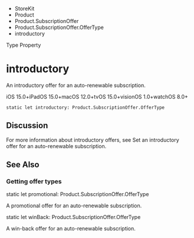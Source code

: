 

- StoreKit
- Product
- Product.SubscriptionOffer
- Product.SubscriptionOffer.OfferType
-  introductory 

Type Property

# introductory

An introductory offer for an auto-renewable subscription.

iOS 15.0+iPadOS 15.0+macOS 12.0+tvOS 15.0+visionOS 1.0+watchOS 8.0+

``` source
static let introductory: Product.SubscriptionOffer.OfferType
```

## Discussion

For more information about introductory offers, see Set an introductory offer for an auto-renewable subscription.

## See Also

### Getting offer types

static let promotional: Product.SubscriptionOffer.OfferType

A promotional offer for an auto-renewable subscription.

static let winBack: Product.SubscriptionOffer.OfferType

A win-back offer for an auto-renewable subscription.

